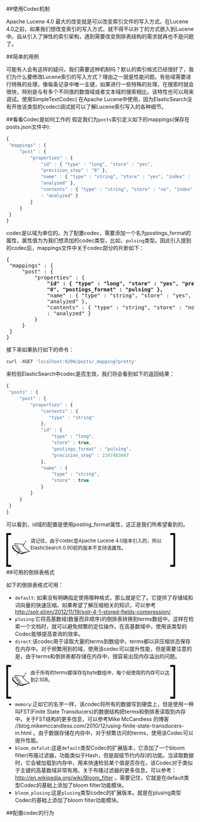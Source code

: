 ##使用Codec机制

Apache Lucene 4.0 最大的改变就是可以改变索引文件的写入方式。在Lucene 4.0之前，如果我们想改变索引的写入方式，就不得不以补丁的方式嵌入到Lucene中。自从引入了弹性的索引架构，遇到需要改变倒排表结构的需求就再也不是问题了。

##简单的用例

可能有人会有这样的疑问，我们需要这种机制吗？默认的索引格式已经很好了，我们为什么要修改Lucene索引的写入方式？理由之一就是性能问题。有些域需要进行特殊的处理，像每条记录中唯一主键，如果进行一些特殊的处理，在搜索时就会很快，特别是与有多个不同值的数值域或者文本域的搜索相比。该特性也可以用来调试。使用SimpleTextCodec(
在Apache Lucene中使用，因为ElasticSearch没有开放该类型的codec)调试就可以了解Lucene索引写入的各种细节。

##看看Codec是如何工作的
假定我们为`posts`索引定义如下的mappings(保存在posts.json文件中):
```javascript
{
 "mappings" : {
     "post" : {
         "properties" : {
             "id" : { "type" : "long", "store" : "yes",
             "precision_step" : "0" },
             "name" : { "type" : "string", "store" : "yes", "index" :
             "analyzed" },
             "contents" : { "type" : "string", "store" : "no", "index"
             : "analyzed" }
         }
     }
 }
}
```
codec是以域为单位的。为了配置codec，需要添加一个名为postings_format的属性，属性值为为我们想添加的codec类型，比如，`pulsing`类型。因此引入提到的codec后，mappings文件中关于codec部分的片断如下：
<pre>
{
 "mappings" : {
     "post" : {
         "properties" : {
             <b>"id" : { "type" : "long", "store" : "yes", "precision_step" :
             "0", "postings_format" : "pulsing" },</b>
             "name" : { "type" : "string", "store" : "yes", "index" :
             "analyzed" },
             "contents" : { "type" : "string", "store" : "no", "index"
             : "analyzed" }
         }
     }
 }
}
</pre>

接下来如果执行如下的命令：
```javascript
curl -XGET 'localhost:9200/posts/_mapping?pretty'
```
来检验ElasticSearch中codec是否生效，我们将会看到如下的返回结果：
```javascript
{
 "posts" : {
     "post" : {
         "properties" : {
             "contents" : {
                "type" : "string"
             },
             "id" : {
                 "type" : "long",
                 "store" : true,
                 "postings_format" : "pulsing",
                 "precision_step" : 2147483647
             },
             "name" : {
                 "type" : "string",
                 "store" : true
             }
         }
     }
 }
}
```
可以看到，id域的配置是使用posting_format属性，这正是我们所希望看到的。

<!-- note structure -->
<div style="height:80px;width:90%;position:relative;">
<div style="width:13px;height:100%; background:black; position:absolute;padding:5px 0 5px 0;">
<img src="../notes/lm.png" height="100%" width="13px"/>
</div>
<div style="width:51px;height:100%;position:absolute; left:13px; text-align:center; font-size:0;">
<img src="../notes/pixel.gif" style="height:100%; width:1px; vertical-align:middle;"/>
<img src="../notes/note.png" style="vertical-align:middle;"/>
</div>
<div style="height:100%;position:absolute;left:65px;right:13px;">
<p style="font-size:13px;margin-top:10px;">
请记住，由于codec是Apache Lucene 4.0版本引入的，所以ElasticSearch 0.90前的版本不支持该属性。
</p>
</div>
<div style="width:13px;height:100%;background:black;position:absolute;right:0px;padding:5px 0 5px 0;">
<img src="../notes/rm.png" height="100%" width="13px"/>
</div>
</div>  <!-- end of note structure -->

##可用的倒排表格式

如下的倒排表格式可用：

* `default`: 如果没有明确指定使用哪种格式，那么就是它了。它提供了存储域和词向量的快速压缩。如果希望了解压缩相关的知识，可以参考  http://solr.pl/en/2012/11/19/solr-4-1-stored-fields-compression/.
* `plusing`:它将高基数域(数量而非顺序)的倒排表转换到terms数组中。这样在检索一个文档时，就可以避免频繁的定位操作。在高基数域中，使用该类型的Codec能够提高查询的效率。
* `direct`:该codec用于读取大量的terms到数组中，terms都以非压缩状态保存在内存中。对于频繁用到的域，使用该codec可以提升性能，但是需要注意的是，由于terms和倒排表都存储在内存中，很容易出现内存溢出的问题。

<!-- note structure -->
<div style="height:80px;width:90%;position:relative;">
<div style="width:13px;height:100%; background:black; position:absolute;padding:5px 0 5px 0;">
<img src="../notes/lm.png" height="100%" width="13px"/>
</div>
<div style="width:51px;height:100%;position:absolute; left:13px; text-align:center; font-size:0;">
<img src="../notes/pixel.gif" style="height:100%; width:1px; vertical-align:middle;"/>
<img src="../notes/note.png" style="vertical-align:middle;"/>
</div>
<div style="height:100%;position:absolute;left:65px;right:13px;">
<p style="font-size:13px;margin-top:10px;">
由于所有的terms都保存在byte数组中，每个段使用的内存可以达到2.1GB。
</p>
</div>
<div style="width:13px;height:100%;background:black;position:absolute;right:0px;padding:5px 0 5px 0;">
<img src="../notes/rm.png" height="100%" width="13px"/>
</div>
</div>  <!-- end of note structure -->

* `memory`:正如它的名字一样，该codec将所有的数据写到硬盘上，但是使用一种叫FST(Finite State Transducers)的数据结构把terms和倒排表读取到内存中。关于FST结构的更多信息，可以参考Mike McCandless 的博客 //blog.mikemccandless.com/2010/12/using-finite-state-transducers-in.html 。由于数据存储在内存中，对于频繁访问的terms，使用该Codec可以提升性能。
* `bloom_defalut`:这是`default`类型Codec的扩展版本，它添加了一个bloom filter(布隆过滤器，功能类似于Hash，但是超级节约内存)的功能。当读取数据时，它会被加载到内存中，用来快速检验某个值是否存在。该Codec对于类似于主键的高基数域非常有用。关于布隆过滤器的更多信息，可以参考：http://en.wikipedia.org/wiki/Bloom_filter 。需要记住，它就是在default类型Codec的基础上添加了bloom filter功能模块。
* `bloom_plusing`:这是`plusing`类型codec的扩展版本。就是在plusing类型Codec的基础上添加了bloom filter功能模块。

##配置codec的行为

